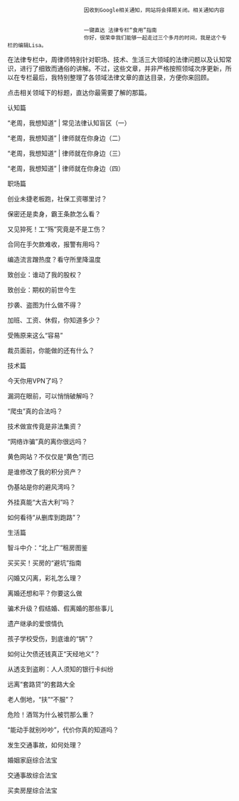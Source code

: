 
                            
                            因收到Google相关通知，网站将会择期关闭。相关通知内容
                            
                            
                            一键直达 法律专栏“食用”指南
                            你好，很荣幸我们能够一起走过三个多月的时间，我是这个专栏的编辑Lisa。

在法律专栏中，周律师特别针对职场、技术、生活三大领域的法律问题以及认知常识，进行了细致而通俗的讲解。不过，这些文章，并非严格按照领域次序更新，所以在专栏最后，我特别整理了各领域法律文章的直达目录，方便你来回顾。

点击相关领域下的标题，直达你最需要了解的那篇。

认知篇


“老周，我想知道” | 常见法律认知盲区（一）

“老周，我想知道” | 律师就在你身边（二）

“老周，我想知道” | 律师就在你身边（三）

“老周，我想知道” | 律师就在你身边（四）


职场篇


创业未捷老板跑，社保工资哪里讨？

保密还是卖身，霸王条款怎么看？

又见猝死！工“殇”究竟是不是工伤？

合同在手欠款难收，报警有用吗？

编造流言蹭热度？看守所里降温度

致创业：谁动了我的股权？

致创业：期权的前世今生

抄袭、盗图为什么做不得？

加班、工资、休假，你知道多少？

受贿原来这么“容易”

裁员面前，你能做的还有什么？


技术篇


今天你用VPN了吗？

漏洞在眼前，可以悄悄破解吗？

“爬虫”真的合法吗？

技术做宣传竟是非法集资？

“网络诈骗”真的离你很远吗？

黄色网站？不仅仅是“黄色”而已

是谁修改了我的积分资产？

伪基站是你的避风湾吗？

外挂真能“大吉大利”吗？

如何看待“从删库到跑路”？


生活篇


智斗中介：“北上广”租房图鉴

买买买！买房的“避坑”指南

闪婚又闪离，彩礼怎么理？

离婚还想和平？你要这么做

骗术升级？假结婚、假离婚的那些事儿

遗产继承的爱恨情仇

孩子学校受伤，到底谁的“锅”？

如何让欠债还钱真正“天经地义”？

从透支到盗刷：人人须知的银行卡纠纷

远离“套路贷”的套路大全

老人倒地，“扶”“不服”？

危险！酒驾为什么被罚那么重？

“能动手就别吵吵”，代价你真的知道吗？

发生交通事故，如何处理？

婚姻家庭综合法宝

交通事故综合法宝

买卖房屋综合法宝


                        
                        
                            